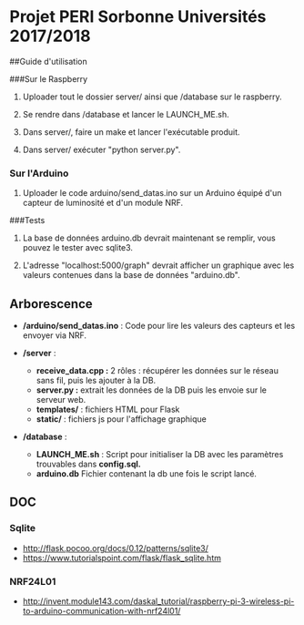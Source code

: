 # Projet PERI Sorbonne Universités 2017/2018

##Guide d'utilisation

###Sur le Raspberry
1. Uploader tout le dossier server/ ainsi que /database sur le raspberry.

2. Se rendre dans /database et lancer le LAUNCH_ME.sh.

3. Dans server/, faire un make et lancer l'exécutable produit.

4. Dans server/ exécuter "python server.py".

### Sur l'Arduino
1. Uploader le code arduino/send_datas.ino sur un Arduino équipé d'un capteur de luminosité et d'un module NRF. 


###Tests
1. La base de données arduino.db devrait maintenant se remplir, vous pouvez le tester avec sqlite3.

2. L'adresse "localhost:5000/graph" devrait afficher un graphique avec les valeurs contenues dans la base de données "arduino.db".

## Arborescence

- **/arduino/send_datas.ino** : Code pour lire les valeurs des capteurs et les envoyer via NRF.

- **/server** :
	- **receive_data.cpp :** 2 rôles : récupérer les données sur le réseau sans fil, puis les ajouter à la DB.
	- **server.py :** extrait les données de la DB puis les envoie sur le serveur web.
	- **templates/** : fichiers HTML pour Flask
	- **static/** : fichiers js pour l'affichage graphique
	
- **/database** : 
	- **LAUNCH_ME.sh** : Script pour initialiser la DB avec les paramètres trouvables dans **config.sql.**
	- **arduino.db** Fichier contenant la db une fois le script lancé.

## DOC 

### Sqlite

- http://flask.pocoo.org/docs/0.12/patterns/sqlite3/
- https://www.tutorialspoint.com/flask/flask_sqlite.htm

### NRF24L01

- http://invent.module143.com/daskal_tutorial/raspberry-pi-3-wireless-pi-to-arduino-communication-with-nrf24l01/